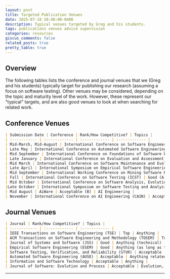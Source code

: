 ```yaml
---
layout: post
title: Targeted Publication Venues
date: 2025-07-10 10:48:00-0400
description: Typical venues targeted by Greg and his students.
tags: publications venues advice supervision
categories: resources
giscus_comments: false
related_posts: true
pretty_table: true
---
```


## Overview

The following tables lists the conference and journal venues that we (Greg and his students) typically target for publishing our research (assuming a focus on software testing). Other venues may be considered, depending on the topic and maturity level of the work. However, these represent our "typical" targets, and are also good venues to look at when searching for related work.

## Conference Venues

```markdown
| Submission Date | Conference | Rank/How Competitive? | Topics |
| :----------- | :------------ | :------------ | :------------ |
| Mid-March, Mid-August | International Conference on Software Engineering (ICSE) | Top (A*) | Anything |
| Late May | International Conference on Automated Software Engineering (ASE) | Top (A*) | Anything related to automation of software dev. tasks. |
| Mid September | International Conference on Foundations of Software Engineering (FSE) | Top (A*) | Anything |
| Late January | International Conference on Evaluation and Assessment in Software Engineering (EASE) | Good (A) | Measurement (e.g., quality and testing measurements), evaluation of software development practices |
| Mid March | International Conference on Software Maintenance and Evolution (ICSME) | Good (A) | Evolution, refactoring, repo mining |
| Late April | International Symposium on Empirical Software Engineering and Measurement (ESEM)| Good (A) | Measurement, evaluation, empirical studies |
| Mid September | International Working Conference on Mining Software Repositories (MSR) | Good (A) | Repo mining |
| Fall | International Conference on Software Testing (ICST) | Good (A) | Testing |
| Mid October | International Conference on Software Analysis, Evolution and Reengineering (SANER) | Good (A) |  Evolution, refactoring |
|Late October | International Symposium on Software Testing and Analysis (ISSTA) | Good (A) | Testing |
| Mid August | AiWare | Acceptable (B) | AI Engineering | 
| November | International Conference on AI Engineering (CAIN) | Acceptable | AI Engineering |
```

## Journal Venues

```markdown
| Journal | Rank/How Competitive? | Topics |
| :----------- | :------------ | :------------ |
| IEEE Transactions on Software Engineering (TSE) | Top | Anything |
| ACM Transactions on Software Engineering and Methodology (TOSEM) | Top | Anything |
| Journal of Systems and Software (JSS) | Good | Anything (technical) |
| Empirical Software Engineering (ESEM) | Good | Anything (as long as there is a strong experimental component) |
| Software Testing, Verification, and Reliability (STVR) | Acceptable | Testing |
| Automated Software Engineering (AUSE) | Acceptable | Anything related to automation of software dev. tasks. |
| Information and Software Technology | Acceptable | Anything |
| Journal of Software: Evolution and Process | Acceptable | Evolution, refactoring |

```

---

